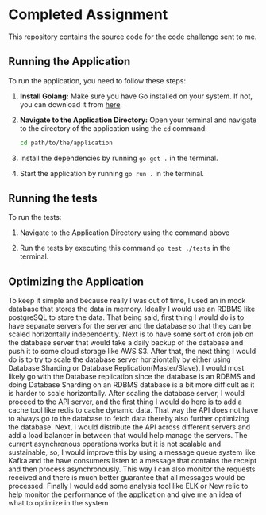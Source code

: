 # Completed Assignment

This repository contains the source code for the code challenge sent to me. 


## Running the Application

To run the application, you need to follow these steps:

1. **Install Golang:** Make sure you have Go installed on your system. If not, you can download it from [here](https://go.dev/doc/install).

2. **Navigate to the Application Directory:** Open your terminal and navigate to the directory of the application using the `cd` command:
   
   ```sh
   cd path/to/the/application

3. Install the dependencies by running `go get .` in the terminal.
   
4. Start the application by running `go run .` in the terminal.

## Running the tests
To run the tests:

1. Navigate to the Application Directory using the command above

2. Run the tests by executing this command `go test ./tests` in the terminal.

## Optimizing the Application
To keep it simple and because really I was out of time, I used an in mock database that stores the data in memory. Ideally I would use an RDBMS like postgreSQL to store the data. 
That being said, first thing I would do is to have separate servers for the server and the database so that they can be scaled horizontally independently. 
Next is to have some sort of cron job on the database server that would take a daily backup of the database and push it to some cloud storage like AWS S3. After that, the next thing I would do is to try to scale the database server horiziontally by either using Database Sharding or Database Replication(Master/Slave). 
I would most likely go with the Database replication since the database is an RDBMS and doing Database Sharding on an RDBMS database is a bit more difficult as it is harder to scale horizontally. 
After scaling the database server, I would proceed to the API server, and the first thing I would do here is to add a cache tool like redis to cache dynamic data. That way the API does not have to always go to the database to fetch data thereby also further optimizing the database. Next, I would distribute the API across different servers and add a load balancer in between that would help manage the servers. 
The current asynchronous operations works but it is not scalable and sustainable, so, I would improve this by using a message queue system like Kafka and the have consumers listen to a message that contains the receipt and then process asynchronously. This way I can also monitor the requests received and there is much better guarantee that all messages would be processed.
Finally I would add some analysis tool like ELK or New relic to help monitor the performance of the application and give me an idea of what to optimize in the system
